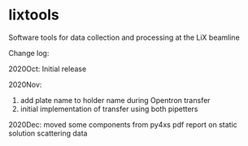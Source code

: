 # lixtools
Software tools for data collection and processing at the LiX beamline

Change log:

2020Oct:
Initial release

2020Nov: 
1. add plate name to holder name during Opentron transfer
2. initial implementation of transfer using both pipetters

2020Dec:
moved some components from py4xs
pdf report on static solution scattering data

